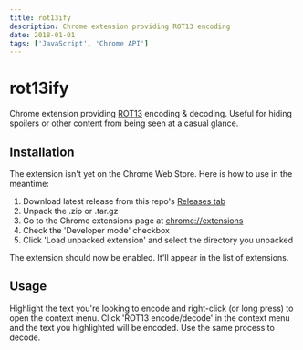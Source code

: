 ```yaml
---
title: rot13ify
description: Chrome extension providing ROT13 encoding
date: 2018-01-01
tags: ['JavaScript', 'Chrome API']
---
```

# rot13ify

Chrome extension providing [ROT13](https://en.wikipedia.org/wiki/ROT13) encoding & decoding. Useful for hiding spoilers or other content from being seen at a casual glance.

## Installation
The extension isn't yet on the Chrome Web Store. Here is how to use in the meantime:

1. Download latest release from this repo's [Releases tab](https://github.com/tjallen/rot13ify/releases)
2. Unpack the .zip or .tar.gz
3. Go to the Chrome extensions page at [chrome://extensions](chrome://extensions)
4. Check the 'Developer mode' checkbox
5. Click 'Load unpacked extension' and select the directory you unpacked

The extension should now be enabled. It'll appear in the list of extensions.

## Usage
Highlight the text you're looking to encode and right-click (or long press) to open the context menu. Click 'ROT13 encode/decode' in the context menu and the text you highlighted will be encoded. Use the same process to decode.

